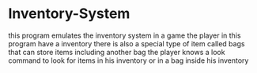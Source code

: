 # Inventory-System
this program emulates the inventory system in a game
the player in this program have a inventory
there is also a special type of item called bags that can store items including another bag
the player knows a look command to look for items in his inventory or in a bag inside his inventory
